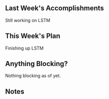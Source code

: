 ## Last Week's Accomplishments

Still working on LSTM

## This Week's Plan

Finishing up LSTM

## Anything Blocking?

Nothing blocking as of yet. 

## Notes
